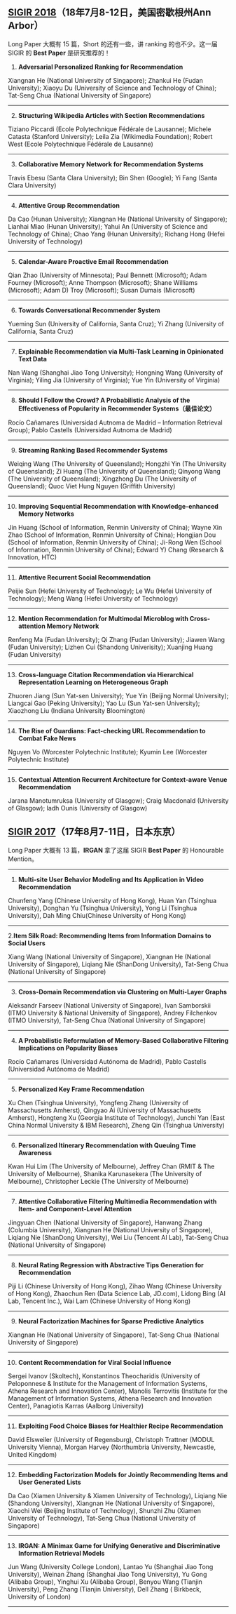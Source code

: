 ## [SIGIR 2018](http://sigir.org/sigir2018/accepted-papers/)（18年7月8-12日，美国密歇根州Ann Arbor）
Long Paper 大概有 15 篇，Short 的还有一些，讲 ranking 的也不少。这一届 SIGIR 的 **Best Paper** 是研究推荐的！

1) **Adversarial Personalized Ranking for Recommendation**

Xiangnan He (National University of Singapore); Zhankui He (Fudan University); Xiaoyu Du (University of Science and Technology of China); Tat-Seng Chua (National University of Singapore)


---

2) **Structuring Wikipedia Articles with Section Recommendations**

Tiziano Piccardi (Ecole Polytechnique Fédérale de Lausanne); Michele Catasta (Stanford University); Leila Zia (Wikimedia Foundation); Robert West (Ecole Polytechnique Fédérale de Lausanne)


---

3) **Collaborative Memory Network for Recommendation Systems**

Travis Ebesu (Santa Clara University); Bin Shen (Google); Yi Fang (Santa Clara University)


---

4) **Attentive Group Recommendation**

Da Cao (Hunan University); Xiangnan He (National University of Singapore); Lianhai Miao (Hunan University); Yahui An (University of Science and Technology of China); Chao Yang (Hunan University); Richang Hong (Hefei University of Technology)


---

5) **Calendar-Aware Proactive Email Recommendation**

Qian Zhao (University of Minnesota); Paul Bennett (Microsoft); Adam Fourney (Microsoft); Anne Thompson (Microsoft); Shane Williams (Microsoft); Adam D) Troy (Microsoft); Susan Dumais (Microsoft)


---

6) **Towards Conversational Recommender System**

Yueming Sun (University of California, Santa Cruz); Yi Zhang (University of California, Santa Cruz)


---

7) **Explainable Recommendation via Multi-Task Learning in Opinionated Text Data**

Nan Wang (Shanghai Jiao Tong University); Hongning Wang (University of Virginia); Yiling Jia (University of Virginia); Yue Yin (University of Virginia)


---

8) **Should I Follow the Crowd? A Probabilistic Analysis of the Effectiveness of Popularity in Recommender Systems（最佳论文）**

Rocío Cañamares (Universidad Autnoma de Madrid – Information Retrieval Group); Pablo Castells (Universidad Autnoma de Madrid)


---

9) **Streaming Ranking Based Recommender Systems**

Weiqing Wang (The University of Queensland); Hongzhi Yin (The University of Queensland); Zi Huang (The University of Queensland); Qinyong Wang (The University of Queensland); Xingzhong Du (The University of Queensland); Quoc Viet Hung Nguyen (Griffith University)


---

10) **Improving Sequential Recommendation with Knowledge-enhanced Memory Networks**

Jin Huang (School of Information, Renmin University of China); Wayne Xin Zhao (School of Information, Renmin University of China); Hongjian Dou (School of Information, Renmin University of China); Ji-Rong Wen (School of Information, Renmin University of China); Edward Y) Chang (Research & Innovation, HTC)


---

11) **Attentive Recurrent Social Recommendation**

Peijie Sun (Hefei University of Technology); Le Wu (Hefei University of Technology); Meng Wang (Hefei University of Technology)


---

12) **Mention Recommendation for Multimodal Microblog with Cross-attention Memory Network**

Renfeng Ma (Fudan University); Qi Zhang (Fudan University); Jiawen Wang (Fudan University); Lizhen Cui (Shandong Univerisity); Xuanjing Huang (Fudan University)


---

13) **Cross-language Citation Recommendation via Hierarchical Representation Learning on Heterogeneous Graph**

Zhuoren Jiang (Sun Yat-sen University); Yue Yin (Beijing Normal University); Liangcai Gao (Peking University); Yao Lu (Sun Yat-sen University); Xiaozhong Liu (Indiana University Bloomington)


---

14)  **The Rise of Guardians: Fact-checking URL Recommendation to Combat Fake News**

Nguyen Vo (Worcester Polytechnic Institute); Kyumin Lee (Worcester Polytechnic Institute)


---

15) **Contextual Attention Recurrent Architecture for Context-aware Venue Recommendation**

Jarana Manotumruksa (University of Glasgow); Craig Macdonald (University of Glasgow); Iadh Ounis (University of Glasgow)

## [SIGIR 2017](https://dblp.org/db/conf/sigir/sigir2017)（17年8月7-11日，日本东京）
Long Paper 大概有 13 篇，**IRGAN** 拿了这届 SIGIR **Best Paper** 的 Honourable Mention。

---

1) **Multi-site User Behavior Modeling and Its Application in Video Recommendation**

Chunfeng Yang (Chinese University of Hong Kong), Huan Yan (Tsinghua University), Donghan Yu (Tsinghua University), Yong Li (Tsinghua University), Dah Ming Chiu(Chinese University of Hong Kong)


---

2.**Item Silk Road: Recommending Items from Information Domains to Social Users**

Xiang Wang (National University of Singapore), Xiangnan He (National University of Singapore), Liqiang Nie (ShanDong University), Tat-Seng Chua (National University of Singapore)


---

3) **Cross-Domain Recommendation via Clustering on Multi-Layer Graphs**

Aleksandr Farseev (National University of Singapore), Ivan Samborskii (ITMO University & National University of Singapore), Andrey Filchenkov (ITMO University), Tat-Seng Chua (National University of Singapore)


---

4) **A Probabilistic Reformulation of Memory-Based Collaborative Filtering Implications on Popularity Biases**

Rocío Cañamares (Universidad Autónoma de Madrid), Pablo Castells (Universidad Autónoma de Madrid)


---

5) **Personalized Key Frame Recommendation**

Xu Chen (Tsinghua University), Yongfeng Zhang (University of Massachusetts Amherst), Qingyao Ai (University of Massachusetts Amherst), Hongteng Xu (Georgia Institute of Technology), Junchi Yan (East China Normal University & IBM Research), Zheng Qin (Tsinghua University)


---

6) **Personalized Itinerary Recommendation with Queuing Time Awareness**

Kwan Hui Lim (The University of Melbourne), Jeffrey Chan (RMIT & The University of Melbourne), Shanika Karunasekera (The University of Melbourne), Christopher Leckie (The University of Melbourne)


---

7) **Attentive Collaborative Filtering Multimedia Recommendation with Item- and Component-Level Attention**

Jingyuan Chen (National University of Singapore), Hanwang Zhang (Columbia University), Xiangnan He (National University of Singapore), Liqiang Nie (ShanDong University), Wei Liu (Tencent AI Lab), Tat-Seng Chua (National University of Singapore)


---

8) **Neural Rating Regression with Abstractive Tips Generation for Recommendation**

Piji Li (Chinese University of Hong Kong), Zihao Wang (Chinese University of Hong Kong), Zhaochun Ren (Data Science Lab, JD.com), Lidong Bing (AI Lab, Tencent Inc.), Wai Lam (Chinese University of Hong Kong)


---

9) **Neural Factorization Machines for Sparse Predictive Analytics**
 
Xiangnan He (National University of Singapore), Tat-Seng Chua (National University of Singapore)


---

10) **Content Recommendation for Viral Social Influence**

Sergei Ivanov (Skoltech), Konstantinos Theocharidis (University of Peloponnese & Institute for the Management of Information Systems, Athena Research and Innovation Center), Manolis Terrovitis (Institute for the Management of Information Systems, Athena Research and Innovation Center), Panagiotis Karras (Aalborg University)


---

11) **Exploiting Food Choice Biases for Healthier Recipe Recommendation**

David Elsweiler (University of Regensburg), Christoph Trattner (MODUL University Vienna), Morgan Harvey (Northumbria University, Newcastle, United Kingdom)


---

12) **Embedding Factorization Models for Jointly Recommending Items and User Generated Lists**

Da Cao (Xiamen University & Xiamen University of Technology), Liqiang Nie (Shandong University), Xiangnan He (National University of Singapore), Xiaochi Wei (Beijing Institute of Technology), Shunzhi Zhu (Xiamen University of Technology), Tat-Seng Chua (National University of Singapore)


---

13) **IRGAN: A Minimax Game for Unifying Generative and Discriminative Information Retrieval Models**

Jun Wang (University College London), Lantao Yu (Shanghai Jiao Tong University), Weinan Zhang (Shanghai Jiao Tong University), Yu Gong (Alibaba Group), Yinghui Xu (Alibaba Group), Benyou Wang (Tianjin University), Peng Zhang (Tianjin University), Dell Zhang ( Birkbeck, University of London)

--------------------------------------------------------------------------------